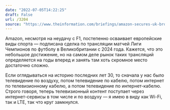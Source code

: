 ```yaml
---
date: "2022-07-05T14:22:25"
draft: False
url: /3204
source: "https://www.theinformation.com/briefings/amazon-secures-uk-broadcast-rights-for-lucrative-european-soccer-games?rc=ukjmk2"
---
```


Amazon, несмотря на неудачу с F1, постепенно осваивает европейские виды спорта — подписана сделка по трансляции матчей Лиги Чемпионов по футболу в Великобритании с 2024 года. Кажется, что это небольшое достижение, но на самом деле рынок таких трансляций определяется на годы вперед и занять там хоть скромное место достаточно сложно.

Если оглядываться на историю последних лет 30, то сначала у нас было телевидение по воздуху, потом телевидение по кабелю, потом интернет по телевизионному кабелю, а потом телевидение по интернет-кабелю. Строго говоря, теперь телевизионный контент поступает через интернет-сервисы в том числе и по воздуху — я имею в виду как Wi-Fi, так и LTE, так что круг замкнулся.
